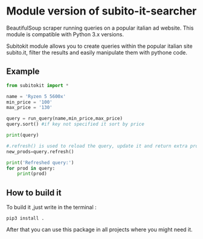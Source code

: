 # Module version of subito-it-searcher

BeautifulSoup scraper running queries on a popular italian ad website.
This module is compatible with Python 3.x versions.

Subitokit module allows you to create queries within the popular italian site subito.it,
filter the results and easily manipulate them with pythone code.

## Example
```py
from subitokit import *

name = 'Ryzen 5 5600x'
min_price = '100'
max_price = '130'

query = run_query(name,min_price,max_price)
query.sort() #if key not specified it sort by price

print(query)

#.refresh() is used to reload the query, update it and return extra products (if there are)
new_prods=query.refresh()

print('Refreshed query:')
for prod in query:
    print(prod)

```
## How to build it

To build it ,just write in the terminal :
```
pip3 install .
```
After that you can use this package in all projects where you might need it.
